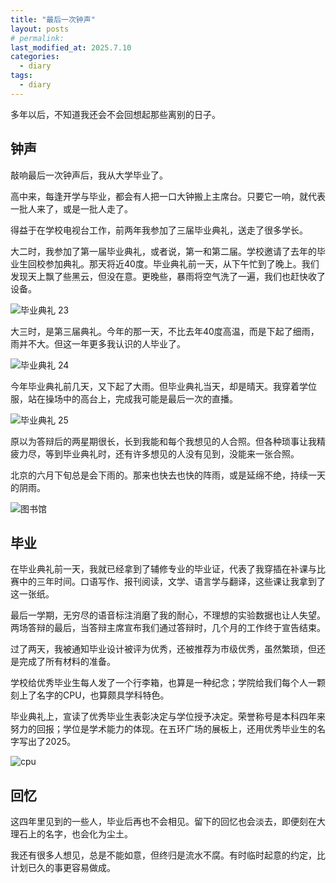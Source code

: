 ```yaml
---
title: "最后一次钟声"
layout: posts
# permalink: 
last_modified_at: 2025.7.10
categories:
  - diary
tags:
  - diary
---
```


多年以后，不知道我还会不会回想起那些离别的日子。

## 钟声

敲响最后一次钟声后，我从大学毕业了。

高中来，每逢开学与毕业，都会有人把一口大钟搬上主席台。只要它一响，就代表一批人来了，或是一批人走了。

得益于在学校电视台工作，前两年我参加了三届毕业典礼，送走了很多学长。

大二时，我参加了第一届毕业典礼，或者说，第一和第二届。学校邀请了去年的毕业生回校参加典礼。那天将近40度。毕业典礼前一天，从下午忙到了晚上。我们发现天上飘了些黑云，但没在意。更晚些，暴雨将空气洗了一遍，我们也赶快收了设备。

![毕业典礼 23](/blog/assets/images/20230600_毕业典礼_1.JPG)

大三时，是第三届典礼。今年的那一天，不比去年40度高温，而是下起了细雨，雨并不大。但这一年更多我认识的人毕业了。

![毕业典礼 24](/blog/assets/images/20240600_毕业典礼_1.jpg)

今年毕业典礼前几天，又下起了大雨。但毕业典礼当天，却是晴天。我穿着学位服，站在操场中的高台上，完成我可能是最后一次的直播。

![毕业典礼 25](/blog/assets/images/20250620_毕业典礼_1.jpg)

原以为答辩后的两星期很长，长到我能和每个我想见的人合照。但各种琐事让我精疲力尽，等到毕业典礼时，还有许多想见的人没有见到，没能来一张合照。

北京的六月下旬总是会下雨的。那来也快去也快的阵雨，或是延绵不绝，持续一天的阴雨。

![图书馆](/blog/assets/images/20250620_图书馆_1.jpg)

## 毕业

在毕业典礼前一天，我就已经拿到了辅修专业的毕业证，代表了我穿插在补课与比赛中的三年时间。口语写作、报刊阅读，文学、语言学与翻译，这些课让我拿到了这一张纸。

最后一学期，无穷尽的语音标注消磨了我的耐心，不理想的实验数据也让人失望。两场答辩的最后，当答辩主席宣布我们通过答辩时，几个月的工作终于宣告结束。

过了两天，我被通知毕业设计被评为优秀，还被推荐为市级优秀，虽然繁琐，但还是完成了所有材料的准备。

学校给优秀毕业生每人发了一个行李箱，也算是一种纪念；学院给我们每个人一颗刻上了名字的CPU，也算颇具学科特色。

毕业典礼上，宣读了优秀毕业生表彰决定与学位授予决定。荣誉称号是本科四年来努力的回报；学位是学术能力的体现。在五环广场的展板上，还用优秀毕业生的名字写出了2025。

![cpu](/blog/assets/images/20250625_计往开来_1.jpg)

## 回忆

这四年里见到的一些人，毕业后再也不会相见。留下的回忆也会淡去，即便刻在大理石上的名字，也会化为尘土。

我还有很多人想见，总是不能如意，但终归是流水不腐。有时临时起意的约定，比计划已久的事更容易做成。
